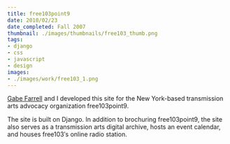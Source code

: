```yaml
---
title: free103point9
date: 2010/02/23
date_completed: Fall 2007
thumbnail: ./images/thumbnails/free103_thumb.png
tags:
- django
- css
- javascript
- design
images:
- ./images/work/free103_1.png
---
```


<a href="http://github.com/gsf">Gabe Farrell</a> and I developed this site for the New York-based transmission arts advocacy organization free103point9.

The site is built on Django. In addition to brochuring free103point9, the site also serves as a transmission arts digital archive, hosts an event calendar, and houses free103′s online radio station.
